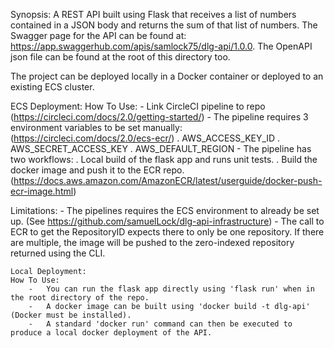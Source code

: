 Synopsis: A REST API built using Flask that receives a list of numbers contained in a JSON body and returns the sum of that list of numbers.
The Swagger page for the API can be found at: https://app.swaggerhub.com/apis/samlock75/dlg-api/1.0.0.
The OpenAPI json file can be found at the root of this directory too.

The project can be deployed locally in a Docker container or deployed to an existing ECS cluster.

ECS Deployment:
How To Use:
    -   Link CircleCI pipeline to repo (https://circleci.com/docs/2.0/getting-started/)
    -   The pipeline requires 3 environment variables to be set manually: (https://circleci.com/docs/2.0/ecs-ecr/)
        . AWS_ACCESS_KEY_ID
        . AWS_SECRET_ACCESS_KEY
        . AWS_DEFAULT_REGION
    -   The pipeline has two workflows:
        . Local build of the flask app and runs unit tests.
        . Build the docker image and push it to the ECR repo. (https://docs.aws.amazon.com/AmazonECR/latest/userguide/docker-push-ecr-image.html)

Limitations:
    -   The pipelines requires the ECS environment to already be set up. (See https://github.com/samuelLock/dlg-api-infrastructure)
    -   The call to ECR to get the RepositoryID expects there to only be one repository. If there are multiple, the image will be pushed to the zero-indexed repository returned using the CLI.

    Local Deployment:
    How To Use:
        -   You can run the flask app directly using 'flask run' when in the root directory of the repo.
        -   A docker image can be built using 'docker build -t dlg-api' (Docker must be installed).
        -   A standard 'docker run' command can then be executed to produce a local docker deployment of the API.

